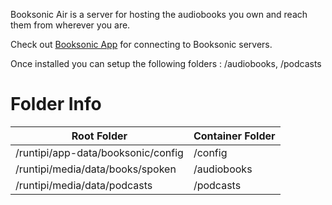 Booksonic Air is a server for hosting the audiobooks you own and reach them from wherever you are.

Check out [Booksonic App](https://github.com/popeen/Booksonic-App) for connecting to Booksonic servers.

Once installed you can setup the following folders : /audiobooks, /podcasts

# Folder Info

| Root Folder                         | Container Folder |
|-------------------------------------|------------------|
| /runtipi/app-data/booksonic/config	 | /config          |
| /runtipi/media/data/books/spoken    | /audiobooks      |
| /runtipi/media/data/podcasts        | /podcasts        |